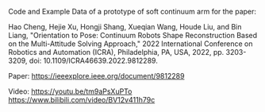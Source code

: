 Code and Example Data of a prototype of soft continuum arm for the paper: 

Hao Cheng, Hejie Xu, Hongji Shang, Xueqian Wang, Houde Liu, and Bin Liang, "Orientation to Pose: Continuum Robots Shape Reconstruction Based on the Multi-Attitude Solving Approach," 2022 International Conference on Robotics and Automation (ICRA), Philadelphia, PA, USA, 2022, pp. 3203-3209, doi: 10.1109/ICRA46639.2022.9812289. 

Paper: https://ieeexplore.ieee.org/document/9812289

Video: https://youtu.be/tm9aPsXuPTo
       https://www.bilibili.com/video/BV12v411h79c
